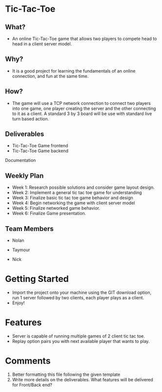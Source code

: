 # Tic-Tac-Toe

## What?

* An online Tic-Tac-Toe game that allows two players to compete head to head in a client server model.

## Why?

* It is a good project for learning the fundamentals of an online connection, and fun at the same time.

## How?

* The game will use a TCP network connection to connect two players into one game, one player creating the server and the other connecting to it as a client. A standard 3 by 3 board will be use with standard live turn based action.

## Deliverables

* Tic-Tac-Toe Game frontend
* Tic-Tac-Toe Game backend

Documentation

## Weekly Plan

* Week 1: Research possible solutions and consider game layout design.
* Week 2: Implement a general tic tac toe game for understanding
* Week 3: Finalize basic tic tac toe game behavior and design
* Week 4: Begin networking the game with client server model
* Week 5: Finalize networked game behavior.
* Week 6: Finalize Game presentation.

## Team Members

* Nolan

* Taymour

* Nick

# Getting Started

* Import the project onto your machine using the GIT download option, run 1 server followed by two clients, each player plays as a client.
* Enjoy!

# Features

* Server is capable of running multiple games of 2 client tic tac toe.
* Replay option pairs you with next available player that wants to play.


# Comments
1. Better formatting this file following the given template
2. Write more details on the deliverables. What features will be delivered for Front/Back end?

